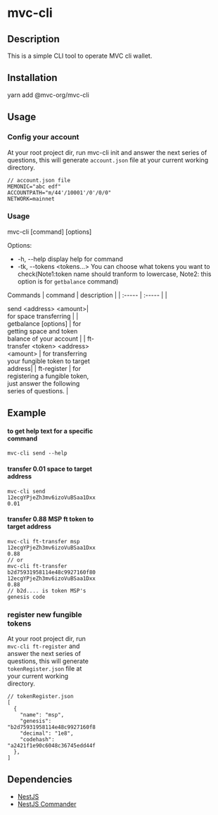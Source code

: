 # mvc-cli

## Description

This is a simple CLI tool to operate MVC cli wallet.

## Installation

yarn add @mvc-org/mvc-cli

## Usage

### Config your account

At your root project dir, run mvc-cli init and answer the next series of questions, this will generate `account.json` file at your current working directory.

```
// account.json file
MEMONIC="abc edf"
ACCOUNTPATH="m/44'/10001'/0'/0/0"
NETWORK=mainnet
```

### Usage

mvc-cli [command] [options]

Options:

- -h, --help display help for command
- -tk, --tokens <tokens...> You can choose what tokens you want to check(Note1:token name should tranform to lowercase, Note2: this option is for `getbalance` command)

Commands
| command | description |
| :----- | :----- |
| <div style="width: 150pt"> send \<address> \<amount>| for space transferring |
| getbalance [options] | for getting space and token balance of your account |
| ft-transfer \<token> \<address> \<amount> | for transferring your fungible token to target address|
| ft-register | for registering a fungible token, just answer the following series of questions. |

## Example

#### to get help text for a specific command

```
mvc-cli send --help
```

#### transfer 0.01 space to target address

```
mvc-cli send 12ecgYPjeZh3mv6izoVuBSaa1Dxxwv2J1G 0.01
```

#### transfer 0.88 MSP ft token to target address

```
mvc-cli ft-transfer msp 12ecgYPjeZh3mv6izoVuBSaa1Dxxwv2J1G 0.88
// or
mvc-cli ft-transfer b2d75931958114e48c9927160f80363eae78e2dc 12ecgYPjeZh3mv6izoVuBSaa1Dxxwv2J1G 0.88
// b2d.... is token MSP's genesis code
```

### register new fungible tokens

At your root project dir, run `mvc-cli ft-register` and answer the next series of questions, this will generate `tokenRegister.json` file at your current working directory.

```
// tokenRegister.json
[
  {
    "name": "msp",
    "genesis": "b2d75931958114e48c9927160f80363eae78e2dc",
    "decimal": "1e8",
    "codehash": "a2421f1e90c6048c36745edd44fad682e8644693"
  },
]
```

## Dependencies

- [NestJS](https://docs.nestjs.com/)
- [NestJS Commander](https://nest-commander.jaymcdoniel.dev/)
